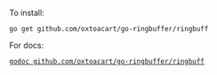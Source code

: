 To install:

`go get github.com/oxtoacart/go-ringbuffer/ringbuff`

For docs:

[`godoc github.com/oxtoacart/go-ringbuffer/ringbuff`](https://godoc.org/github.com/oxtoacart/go-ringbuffer/ringbuff)